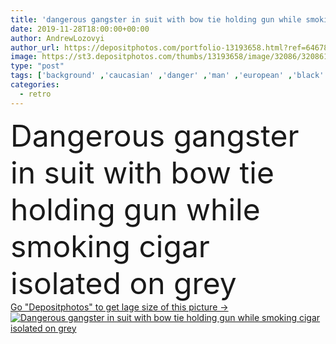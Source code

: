 ```yaml
---
title: 'dangerous gangster in suit with bow tie holding gun while smoking cigar isolated on grey '
date: 2019-11-28T18:00:00+00:00
author: AndrewLozovyi
author_url: https://depositphotos.com/portfolio-13193658.html?ref=64678756
image: https://st3.depositphotos.com/thumbs/13193658/image/32086/320861800/api_thumb_450.jpg?forcejpeg=true
type: "post"
tags: ['background' ,'caucasian' ,'danger' ,'man' ,'european' ,'black' ,'dangerous' ,'style' ,'retro' ,'vintage' ,'fashion' ,'smoke' ,'suit' ,'stylish' ,'hold' ,'stand' ,'unhealthy' ,'trendy' ,'criminal' ,'crime' ,'weapon' ,'handsome' ,'armed' ,'gun' ,'cigar' ,'gangster' ,'mafia' ,'smoker' ,'fashionable' ,'copy space' ,'one person' ,'Studio Shot' ,'young adult' ,'bow tie' ,'formal wear' ,'isolated on grey' ]
categories: 
  - retro
---
```

<div aling="center">
            <font size="60"> Dangerous gangster in suit with bow tie holding gun while smoking cigar isolated on grey</font>   
</div>
<div>
    <a href='https://st3.depositphotos.com/thumbs/13193658/image/32086/320861800/api_thumb_450.jpg?forcejpeg=true?ref=64678756' target=_blank > Go "Depositphotos" to get lage size of this picture ->
        <img href='https://st3.depositphotos.com/thumbs/13193658/image/32086/320861800/api_thumb_450.jpg?forcejpeg=true?ref=64678756' src='https://st3.depositphotos.com/13193658/32086/i/950/depositphotos_320861800-stock-photo-dangerous-gangster-suit-bow-tie.jpg?forcejpeg=true' alt='Dangerous gangster in suit with bow tie holding gun while smoking cigar isolated on grey' >
    </a>
</div>
